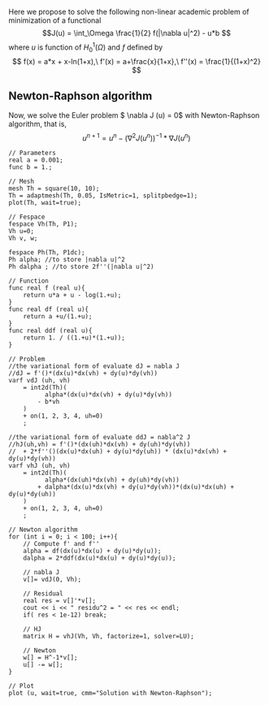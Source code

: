 Here we propose to solve the following non-linear academic problem of minimization of a functional $$J(u) = \int_\Omega \frac{1}{2} f(|\nabla u|^2) - u*b $$ where $u$ is function of $H^1_0(\Omega)$ and $f$ defined by
$$
f(x) = a*x + x-ln(1+x),\ f'(x) = a+\frac{x}{1+x},\ f''(x) = \frac{1}{(1+x)^2}
$$

## Newton-Raphson algorithm

Now, we solve the Euler problem $ \nabla J (u) = 0$
with Newton-Raphson algorithm, that is,
$$
u^{n+1} = u^n - ( \nabla^2 J (u^{n}))^{-1}*\nabla J(u^n)
$$

<!--- ** --->

```freefem
// Parameters
real a = 0.001;
func b = 1.;

// Mesh
mesh Th = square(10, 10);
Th = adaptmesh(Th, 0.05, IsMetric=1, splitpbedge=1);
plot(Th, wait=true);

// Fespace
fespace Vh(Th, P1);
Vh u=0;
Vh v, w;

fespace Ph(Th, P1dc);
Ph alpha; //to store |nabla u|^2
Ph dalpha ; //to store 2f''(|nabla u|^2)

// Function
func real f (real u){
	return u*a + u - log(1.+u);
}
func real df (real u){
	return a +u/(1.+u);
}
func real ddf (real u){
	return 1. / ((1.+u)*(1.+u));
}

// Problem
//the variational form of evaluate dJ = nabla J
//dJ = f'()*(dx(u)*dx(vh) + dy(u)*dy(vh))
varf vdJ (uh, vh)
	= int2d(Th)(
		  alpha*(dx(u)*dx(vh) + dy(u)*dy(vh))
		- b*vh
	)
	+ on(1, 2, 3, 4, uh=0)
	;

//the variational form of evaluate ddJ = nabla^2 J
//hJ(uh,vh) = f'()*(dx(uh)*dx(vh) + dy(uh)*dy(vh))
//	+ 2*f''()(dx(u)*dx(uh) + dy(u)*dy(uh)) * (dx(u)*dx(vh) + dy(u)*dy(vh))
varf vhJ (uh, vh)
	= int2d(Th)(
		  alpha*(dx(uh)*dx(vh) + dy(uh)*dy(vh))
		+ dalpha*(dx(u)*dx(vh) + dy(u)*dy(vh))*(dx(u)*dx(uh) + dy(u)*dy(uh))
	)
	+ on(1, 2, 3, 4, uh=0)
	;

// Newton algorithm
for (int i = 0; i < 100; i++){
	// Compute f' and f''
	alpha = df(dx(u)*dx(u) + dy(u)*dy(u));
	dalpha = 2*ddf(dx(u)*dx(u) + dy(u)*dy(u));

	// nabla J
	v[]= vdJ(0, Vh);

	// Residual
	real res = v[]'*v[];
	cout << i << " residu^2 = " << res << endl;
	if( res < 1e-12) break;

	// HJ
	matrix H = vhJ(Vh, Vh, factorize=1, solver=LU);

	// Newton
	w[] = H^-1*v[];
	u[] -= w[];
}

// Plot
plot (u, wait=true, cmm="Solution with Newton-Raphson");
```
